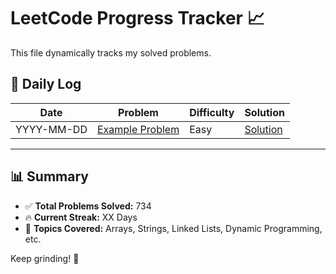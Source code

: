 # LeetCode Progress Tracker 📈

This file dynamically tracks my solved problems.

## 📅 Daily Log

| Date       | Problem | Difficulty | Solution |
|------------|---------|------------|----------|
| YYYY-MM-DD | [Example Problem](https://leetcode.com/problems/) | Easy | [Solution](./solutions/example.py) |


---

## 📊 Summary
- ✅ **Total Problems Solved:** 734
- 🔥 **Current Streak:** XX Days
- 📌 **Topics Covered:** Arrays, Strings, Linked Lists, Dynamic Programming, etc.

Keep grinding! 🚀
